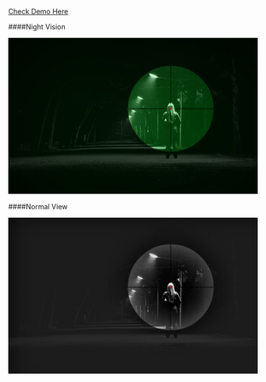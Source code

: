 [Check Demo Here](http://codepen.io/Basemm/full/FcEgd/)


####Night Vision

![Night Vision](https://raw.githubusercontent.com/Basemm/canvas-sniper-crosshairs/master/screenshot_nightVision.jpg "Night Vision")



####Normal View

![Normal View](https://raw.githubusercontent.com/Basemm/canvas-sniper-crosshairs/master/screenshot.jpg "Normal View")
